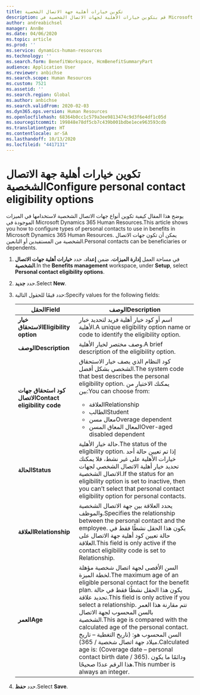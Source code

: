 ```yaml
---
title: تكوين خيارات أهلية جهة الاتصال الشخصية
description: قم بتكوين خيارات الأهلية لجهات الاتصال الشخصية في Microsoft Dynamics 365 Human Resources. يمكن أن تكون جهات الاتصال الشخصية من المستفيدين أو التابعين.
author: andreabichsel
manager: AnnBe
ms.date: 04/06/2020
ms.topic: article
ms.prod: ''
ms.service: dynamics-human-resources
ms.technology: ''
ms.search.form: BenefitWorkspace, HcmBenefitSummaryPart
audience: Application User
ms.reviewer: anbichse
ms.search.scope: Human Resources
ms.custom: 7521
ms.assetid: ''
ms.search.region: Global
ms.author: anbichse
ms.search.validFrom: 2020-02-03
ms.dyn365.ops.version: Human Resources
ms.openlocfilehash: 68364b0cc1c579a3ee9813474c9d3f6e4df1c05d
ms.sourcegitcommit: 199848e78df5cb7c439b001bdbe1ece963593cdb
ms.translationtype: HT
ms.contentlocale: ar-SA
ms.lasthandoff: 10/13/2020
ms.locfileid: "4417131"
---
```

# <a name="configure-personal-contact-eligibility-options"></a><span data-ttu-id="b0518-104">تكوين خيارات أهلية جهة الاتصال الشخصية</span><span class="sxs-lookup"><span data-stu-id="b0518-104">Configure personal contact eligibility options</span></span>

<span data-ttu-id="b0518-105">يوضح هذا المقال كيفية تكوين أنواع جهات الاتصال الشخصية لاستخدامها في الميزات الموجودة في Microsoft Dynamics 365 Human Resources.</span><span class="sxs-lookup"><span data-stu-id="b0518-105">This article shows you how to configure types of personal contacts to use in benefits in Microsoft Dynamics 365 Human Resources.</span></span> <span data-ttu-id="b0518-106">يمكن أن تكون جهات الاتصال الشخصية من المستفيدين أو التابعين.</span><span class="sxs-lookup"><span data-stu-id="b0518-106">Personal contacts can be beneficiaries or dependents.</span></span> 

1. <span data-ttu-id="b0518-107">في مساحة العمل **إدارة الميزات**، ضمن **إعداد**، حدد **خيارات أهلية جهات الاتصال الشخصية**.</span><span class="sxs-lookup"><span data-stu-id="b0518-107">In the **Benefits management** workspace, under **Setup**, select **Personal contact eligibility options**.</span></span>

2. <span data-ttu-id="b0518-108">حدد **جديد**.</span><span class="sxs-lookup"><span data-stu-id="b0518-108">Select **New**.</span></span>

3. <span data-ttu-id="b0518-109">حدد قيمًا للحقول التالية:</span><span class="sxs-lookup"><span data-stu-id="b0518-109">Specify values for the following fields:</span></span>

   | <span data-ttu-id="b0518-110">الحقل</span><span class="sxs-lookup"><span data-stu-id="b0518-110">Field</span></span> | <span data-ttu-id="b0518-111">‏‏الوصف</span><span class="sxs-lookup"><span data-stu-id="b0518-111">Description</span></span> |
   | --- | --- |
   | <span data-ttu-id="b0518-112">**خيار الاستحقاق**</span><span class="sxs-lookup"><span data-stu-id="b0518-112">**Eligibility option**</span></span> | <span data-ttu-id="b0518-113">اسم أو كود خيار أهلية فريد لتحديد خيار الأهلية.</span><span class="sxs-lookup"><span data-stu-id="b0518-113">A unique eligibility option name or code to identify the eligibility option.</span></span> |
   | <span data-ttu-id="b0518-114">**‏‏الوصف**</span><span class="sxs-lookup"><span data-stu-id="b0518-114">**Description**</span></span> | <span data-ttu-id="b0518-115">وصف مختصر لخيار الأهلية.</span><span class="sxs-lookup"><span data-stu-id="b0518-115">A brief description of the eligibility option.</span></span> |
   | <span data-ttu-id="b0518-116">**كود استحقاق جهات الاتصال**</span><span class="sxs-lookup"><span data-stu-id="b0518-116">**Contact eligibility code**</span></span> | <span data-ttu-id="b0518-117">كود النظام الذي يصف خيار الاستحقاق الشخصي بشكل أفضل.</span><span class="sxs-lookup"><span data-stu-id="b0518-117">The system code that best describes the personal eligibility option.</span></span> <span data-ttu-id="b0518-118">يمكنك الاختيار من بين:</span><span class="sxs-lookup"><span data-stu-id="b0518-118">You can choose from:</span></span> <ul><li><span data-ttu-id="b0518-119">العلاقة</span><span class="sxs-lookup"><span data-stu-id="b0518-119">Relationship</span></span></li><li><span data-ttu-id="b0518-120">الطالب</span><span class="sxs-lookup"><span data-stu-id="b0518-120">Student</span></span></li><li><span data-ttu-id="b0518-121">معال مسن</span><span class="sxs-lookup"><span data-stu-id="b0518-121">Overage dependent</span></span></li><li><span data-ttu-id="b0518-122">المعال المعاق المسن</span><span class="sxs-lookup"><span data-stu-id="b0518-122">Over-aged disabled dependent</span></span></li></ul> |
   | <span data-ttu-id="b0518-123">**الحالة**</span><span class="sxs-lookup"><span data-stu-id="b0518-123">**Status**</span></span> | <span data-ttu-id="b0518-124">حالة خيار الأهلية.</span><span class="sxs-lookup"><span data-stu-id="b0518-124">The status of the eligibility option.</span></span> <span data-ttu-id="b0518-125">إذا تم تعيين حالة أحد خيارات الأهلية على غير نشط، فلا يمكنك تحديد خيار أهلية الاتصال الشخصي لجهات الاتصال الشخصية.</span><span class="sxs-lookup"><span data-stu-id="b0518-125">If the status for an eligibility option is set to inactive, then you can’t select that personal contact eligibility option for personal contacts.</span></span> |
   | <span data-ttu-id="b0518-126">**العلاقة**</span><span class="sxs-lookup"><span data-stu-id="b0518-126">**Relationship**</span></span> | <span data-ttu-id="b0518-127">يحدد العلاقة بين جهة الاتصال الشخصية والموظف.</span><span class="sxs-lookup"><span data-stu-id="b0518-127">Specifies the relationship between the personal contact and the employee.</span></span> <span data-ttu-id="b0518-128">يكون هذا الحقل نشطًا فقط في حالة تعيين كود أهلية جهة الاتصال على العلاقة.</span><span class="sxs-lookup"><span data-stu-id="b0518-128">This field is only active if the contact eligibility code is set to Relationship.</span></span> |
   | <span data-ttu-id="b0518-129">**العمر**</span><span class="sxs-lookup"><span data-stu-id="b0518-129">**Age**</span></span> | <span data-ttu-id="b0518-130">السن الأقصى لجهة اتصال شخصية مؤهلة لخطة الميزة.</span><span class="sxs-lookup"><span data-stu-id="b0518-130">The maximum age of an eligible personal contact for the benefit plan.</span></span> <span data-ttu-id="b0518-131">يكون هذا الحقل نشطًا فقط في حالة تحديد علاقة.</span><span class="sxs-lookup"><span data-stu-id="b0518-131">This field is only active if you select a relationship.</span></span> <span data-ttu-id="b0518-132">تتم مقارنة هذا العمر بالسن المحسوب لجهة الاتصال الشخصية.</span><span class="sxs-lookup"><span data-stu-id="b0518-132">This age is compared with the calculated age of the personal contact.</span></span> <span data-ttu-id="b0518-133">السن المحسوب هو: (تاريخ التغطية – تاريخ ميلاد جهة اتصال شخصية / 365).</span><span class="sxs-lookup"><span data-stu-id="b0518-133">Calculated age is: (Coverage date – personal contact birth date / 365).</span></span> <span data-ttu-id="b0518-134">ودائمًا ما يكون هذا الرقم عددًا صحيحًا.</span><span class="sxs-lookup"><span data-stu-id="b0518-134">This number is always an integer.</span></span> |

4. <span data-ttu-id="b0518-135">حدد **حفظ**.</span><span class="sxs-lookup"><span data-stu-id="b0518-135">Select **Save**.</span></span> 
